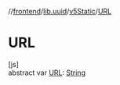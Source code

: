 //[frontend](../../../index.md)/[lib.uuid](../index.md)/[v5Static](index.md)/[URL](-u-r-l.md)

# URL

[js]\
abstract var [URL](-u-r-l.md): [String](https://kotlinlang.org/api/latest/jvm/stdlib/kotlin/-string/index.html)
